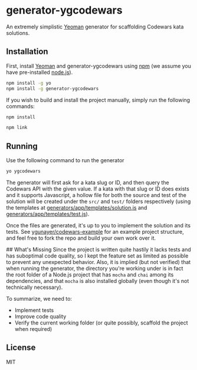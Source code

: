 # generator-ygcodewars
An extremely simplistic [Yeoman](http://yeoman.io) generator for scaffolding Codewars kata solutions.

## Installation
First, install [Yeoman](http://yeoman.io) and generator-ygcodewars using [npm](https://www.npmjs.com/) (we assume you have pre-installed [node.js](https://nodejs.org/)).

```bash
npm install -g yo
npm install -g generator-ygcodewars
```

If you wish to build and install the project manually, simply run the following commands:

```bash
npm install
```

```bash
npm link
```

## Running
Use the following command to run the generator

```bash
yo ygcodewars
```

The generator will first ask for a kata slug or ID, and then query the Codewars API with the given value. If a kata with that slug or ID does exists and it supports Javascript, a hollow file for both the source and test of the solution will be created under the `src/` and `test/` folders respectively (using the templates at [generators/app/templates/solution.js](generators/app/templates/solution.js) and [generators/app/templates/test.js](generators/app/templates/test.js)).

Once the files are generated, it's up to you to implement the solution and its tests. See [ygunayer/codewars-example](https://github.com/ygunayer/codewars-example) for an example project structure, and feel free to fork the repo and build your own work over it.

## What's Missing
Since the project is written quite hastily it lacks tests and has suboptimal code quality, so I kept the feature set as limited as possible to prevent any unexpected behavior. Also, it is implied (but not verified) that when running the generator, the directory you're working under is in fact the root folder of a Node.js project that has `mocha` and `chai` among its dependencies, and that `mocha` is also installed globally (even though it's not technically necessary).

To summarize, we need to:
- Implement tests
- Improve code quality
- Verify the current working folder (or quite possibly, scaffold the project when required)

## License
MIT
